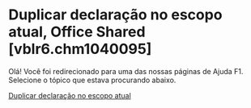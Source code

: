 
# Duplicar declaração no escopo atual, Office Shared [vblr6.chm1040095]

Olá! Você foi redirecionado para uma das nossas páginas de Ajuda F1. Selecione o tópico que estava procurando abaixo.

[Duplicar declaração no escopo atual](http://msdn.microsoft.com/library/55b4c056-c787-b30a-bc8c-30e552a3cdbb%28Office.15%29.aspx)
